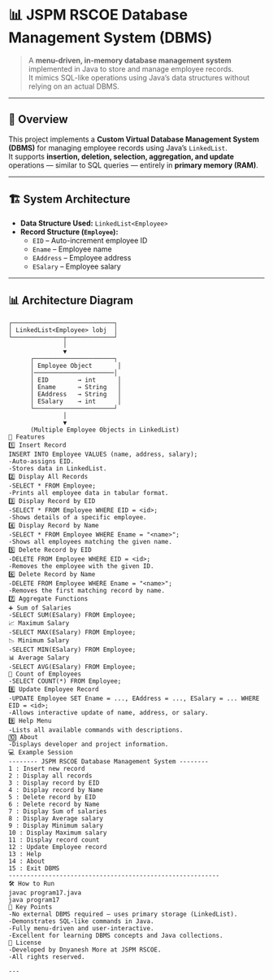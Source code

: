 # 📊 JSPM RSCOE Database Management System (DBMS)

> A **menu-driven, in-memory database management system** implemented in Java to store and manage employee records.  
> It mimics SQL-like operations using Java’s data structures without relying on an actual DBMS.

---

## 📌 Overview

This project implements a **Custom Virtual Database Management System (DBMS)** for managing employee records using Java’s `LinkedList`.  
It supports **insertion, deletion, selection, aggregation, and update** operations — similar to SQL queries — entirely in **primary memory (RAM)**.

---

## 🏗️ System Architecture

- **Data Structure Used:** `LinkedList<Employee>`  
- **Record Structure (`Employee`):**
  - `EID` – Auto-increment employee ID
  - `Ename` – Employee name
  - `EAddress` – Employee address
  - `ESalary` – Employee salary

---

## 📊 Architecture Diagram

```text
┌────────────────────────────┐
│ LinkedList<Employee> lobj  │
└──────────────┬─────────────┘
               │
               ▼
      ┌──────────────────────┐
      │ Employee Object       │
      │──────────────────────│
      │ EID        → int      │
      │ Ename      → String   │
      │ EAddress   → String   │
      │ ESalary    → int      │
      └──────────────────────┘
               │
               ▼
      (Multiple Employee Objects in LinkedList)
🔹 Features
1️⃣ Insert Record
INSERT INTO Employee VALUES (name, address, salary);
-Auto-assigns EID.
-Stores data in LinkedList.
2️⃣ Display All Records
-SELECT * FROM Employee;
-Prints all employee data in tabular format.
3️⃣ Display Record by EID
-SELECT * FROM Employee WHERE EID = <id>;
-Shows details of a specific employee.
4️⃣ Display Record by Name
-SELECT * FROM Employee WHERE Ename = "<name>";
-Shows all employees matching the given name.
5️⃣ Delete Record by EID
-DELETE FROM Employee WHERE EID = <id>;
-Removes the employee with the given ID.
6️⃣ Delete Record by Name
-DELETE FROM Employee WHERE Ename = "<name>";
-Removes the first matching record by name.
7️⃣ Aggregate Functions
➕ Sum of Salaries
-SELECT SUM(ESalary) FROM Employee;
📈 Maximum Salary
-SELECT MAX(ESalary) FROM Employee;
📉 Minimum Salary
-SELECT MIN(ESalary) FROM Employee;
📊 Average Salary
-SELECT AVG(ESalary) FROM Employee;
🔢 Count of Employees
-SELECT COUNT(*) FROM Employee;
8️⃣ Update Employee Record
-UPDATE Employee SET Ename = ..., EAddress = ..., ESalary = ... WHERE EID = <id>;
-Allows interactive update of name, address, or salary.
9️⃣ Help Menu
-Lists all available commands with descriptions.
🔟 About
-Displays developer and project information.
💻 Example Session
-------- JSPM RSCOE Database Management System --------
1 : Insert new record
2 : Display all records
3 : Display record by EID
4 : Display record by Name
5 : Delete record by EID
6 : Delete record by Name
7 : Display Sum of salaries
8 : Display Average salary
9 : Display Minimum salary
10 : Display Maximum salary
11 : Display record count
12 : Update Employee record
13 : Help
14 : About
15 : Exit DBMS
----------------------------------------------------------
🛠️ How to Run
javac program17.java
java program17
📌 Key Points
-No external DBMS required — uses primary storage (LinkedList).
-Demonstrates SQL-like commands in Java.
-Fully menu-driven and user-interactive.
-Excellent for learning DBMS concepts and Java collections.
📜 License
-Developed by Dnyanesh More at JSPM RSCOE.
-All rights reserved.

---
